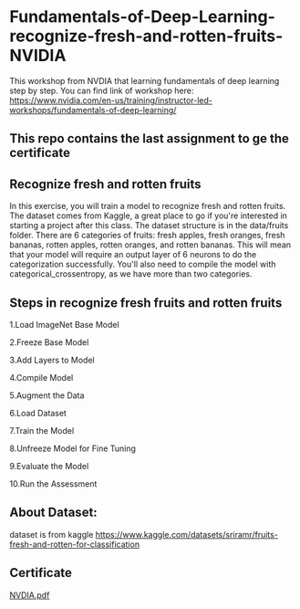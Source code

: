 # Fundamentals-of-Deep-Learning-recognize-fresh-and-rotten-fruits-NVIDIA
This workshop from NVDIA that learning fundamentals of deep learning step by step.
You can find link of workshop here:
https://www.nvidia.com/en-us/training/instructor-led-workshops/fundamentals-of-deep-learning/
## This repo contains the last assignment to ge the certificate
## Recognize fresh and rotten fruits
In this exercise, you will train a model to recognize fresh and rotten fruits. The dataset comes from Kaggle, a great place to go if you're interested in starting a project after this class. The dataset structure is in the data/fruits folder. There are 6 categories of fruits: fresh apples, fresh oranges, fresh bananas, rotten apples, rotten oranges, and rotten bananas. This will mean that your model will require an output layer of 6 neurons to do the categorization successfully. You'll also need to compile the model with categorical_crossentropy, as we have more than two categories.

## Steps in recognize fresh fruits and rotten fruits
1.Load ImageNet Base Model

2.Freeze Base Model

3.Add Layers to Model

4.Compile Model

5.Augment the Data

6.Load Dataset

7.Train the Model

8.Unfreeze Model for Fine Tuning

9.Evaluate the Model

10.Run the Assessment

## About Dataset:
 dataset is from kaggle https://www.kaggle.com/datasets/sriramr/fruits-fresh-and-rotten-for-classification 

## Certificate

[NVDIA.pdf](https://github.com/YomnaAhmed97/Fundamentals-of-Deep-Learning-recognize-fresh-and-rotten-fruits-NVIDIA/files/9620573/NVDIA.pdf)


